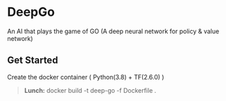 # DeepGo
An AI that plays the game of GO (A deep neural network for policy &amp; value network)

## Get Started 
Create the docker container ( Python(3.8) + TF(2.6.0) )
> **Lunch:**   docker build -t deep-go -f Dockerfile .